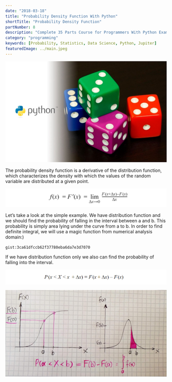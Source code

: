 ```yaml
---
date: "2018-03-18"
title: "Probability Density Function With Python"
shortTitle: "Probability Density Function"
partNumber: 8
description: "Complete 35 Parts Course for Programmers With Python Examples in Jupiter"
category: "programming"
keywords: [Probability, Statistics, Data Science, Python, Jupiter]
featuredImage: ../main.jpeg
---
```


![](../main.jpeg)

The probability density function is a derivative of the distribution function, which characterizes the density with which the values of the random variable are distributed at a given point.

![](function.png)

Let’s take a look at the simple example. We have distribution function and we should find the probability of falling in the interval between a and b. This probability is simply area lying under the curve from a to b. In order to find definite integral, we will use a magic function from numerical analysis domain:)

`gist:3ca61dfccb62f37780eba6da7e3d7070`

If we have distribution function only we also can find the probability of falling into the interval.

![probability of falling into the interval from x to x + Δx](probability.png)

![find the probability both way](find.jpeg)

